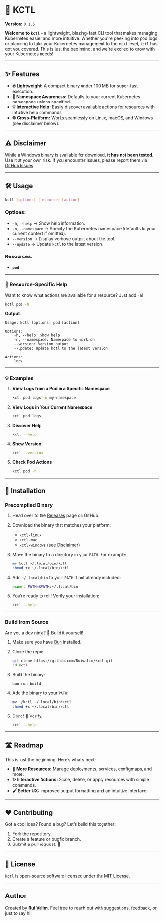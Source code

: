 # 🚀 KCTL

**Version:** `0.1.5`  

**Welcome to `kctl`** – a lightweight, blazing-fast CLI tool that makes managing Kubernetes easier and more intuitive. Whether you're peeking into pod logs or planning to take your Kubernetes management to the next level, `kctl` has got you covered. This is just the beginning, and we're excited to grow with your Kubernetes needs!

---

## ✨ Features
- **🔥 Lightweight:** A compact binary under 100 MB for super-fast execution.
- **🔄 Namespace Awareness:** Defaults to your current Kubernetes namespace unless specified.
- **💡 Interactive Help:** Easily discover available actions for resources with intuitive help commands.
- **🌐 Cross-Platform:** Works seamlessly on Linux, macOS, and Windows (see disclaimer below).

---

## ⚠️ Disclaimer
While a Windows binary is available for download, **it has not been tested**. Use it at your own risk. If you encounter issues, please report them via [GitHub Issues](https://github.com/Ruivalim/kctl/issues).

---

## 🛠️ Usage

```bash
kctl [options] [resource] [action]
```

### Options:
- `-h`, `--help` → Show help information.  
- `-n`, `--namespace` → Specify the Kubernetes namespace (defaults to your current context if omitted).  
- `--version` → Display verbose output about the tool.  
- `--update` → Update `kctl` to the latest version.

### Resources:
- **`pod`** 

---

### 💬 Resource-Specific Help

Want to know what actions are available for a resource? Just add `-h`!  

```bash
kctl pod -h
```

**Output:**  
```
Usage: kctl [options] pod [action]

Options:
    -h, --help: Show help
    -n, --namespace: Namespace to work on
    --version: Version output
    --update: Update kctl to the latest version

Actions:
    logs
```

---

### 💡 Examples
1. **View Logs from a Pod in a Specific Namespace**
   ```bash
   kctl pod logs -n my-namespace
   ```
2. **View Logs in Your Current Namespace**
   ```bash
   kctl pod logs
   ```
3. **Discover Help**
   ```bash
   kctl --help
   ```
4. **Show Version**
   ```bash
   kctl --version
   ```
5. **Check Pod Actions**
   ```bash
   kctl pod -h
   ```

---

## 🚀 Installation

### Precompiled Binary  
1. Head over to the [Releases](https://github.com/Ruivalim/kctl/releases) page on GitHub.  
2. Download the binary that matches your platform:
   - `kctl-linux`
   - `kctl-mac`
   - `kctl-windows` (see [Disclaimer](#-disclaimer))  
3. Move the binary to a directory in your `PATH`. For example:
   ```bash
   mv kctl ~/.local/bin/kctl
   chmod +x ~/.local/bin/kctl
   ```

4. Add `~/.local/bin` to your `PATH` if not already included:
   ```bash
   export PATH=$PATH:~/.local/bin
   ```

5. You're ready to roll! Verify your installation:
   ```bash
   kctl --help
   ```

---

### Build from Source
Are you a dev ninja? 🥷 Build it yourself!  
1. Make sure you have [Bun](https://bun.sh/) installed.  
2. Clone the repo:  
   ```bash
   git clone https://github.com/Ruivalim/kctl.git
   cd kctl
   ```
3. Build the binary:  
   ```bash
   bun run build
   ```
4. Add the binary to your `PATH`:  
   ```bash
   mv ./kctl ~/.local/bin/kctl
   chmod +x ~/.local/bin/kctl
   ```

5. Done! 🎉 Verify:  
   ```bash
   kctl --help
   ```

---

## 🛣️ Roadmap
This is just the beginning. Here’s what’s next:
- **🚢 More Resources:** Manage deployments, services, configmaps, and more.  
- **✨ Interactive Actions:** Scale, delete, or apply resources with simple commands.  
- **🖌️ Better UX:** Improved output formatting and an intuitive interface.  

---

## ❤️ Contributing

Got a cool idea? Found a bug? Let’s build this together:  
1. Fork the repository.  
2. Create a feature or bugfix branch.  
3. Submit a pull request. 🎉  

---

## 📜 License
`kctl` is open-source software licensed under the [MIT License](./LICENSE).  

---

## **Author**

Created by **[Rui Valim](https://github.com/Ruivalim)**.
Feel free to reach out with suggestions, feedback, or just to say hi!
